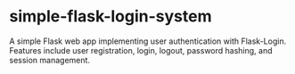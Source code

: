 # simple-flask-login-system
A simple Flask web app implementing user authentication with Flask-Login. Features include user registration, login, logout, password hashing, and session management.
